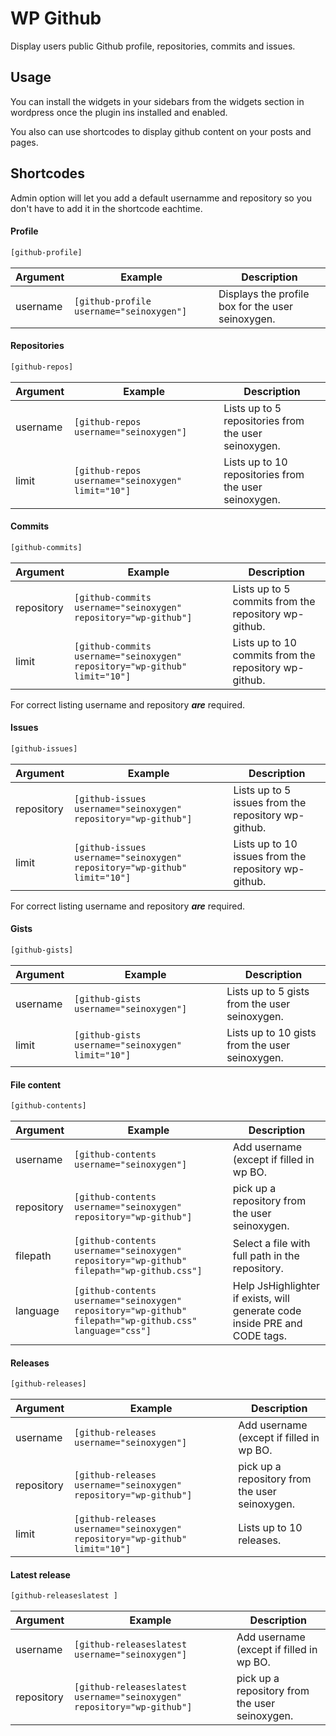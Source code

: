 WP Github
=========

Display users public Github profile, repositories, commits and issues.

## Usage

You can install the widgets in your sidebars from the widgets section in wordpress once the plugin ins installed and enabled.

You also can use shortcodes to display github content on your posts and pages.

## Shortcodes

Admin option will let you add a default usernamme and repository so you don't have to add it in the shortcode eachtime.

#### Profile
```html
[github-profile]
```
Argument | Example | Description
--- | --- | ---
username | `[github-profile username="seinoxygen"]` | Displays the profile box for the user seinoxygen.

#### Repositories
```html
[github-repos]
```
Argument | Example | Description
--- | --- | ---
username | `[github-repos username="seinoxygen"]` | Lists up to 5 repositories from the user seinoxygen.
limit | `[github-repos username="seinoxygen" limit="10"]` | Lists up to 10 repositories from the user seinoxygen.

#### Commits
```html
[github-commits]
```
Argument | Example | Description
--- | --- | ---
repository | `[github-commits username="seinoxygen" repository="wp-github"]` | Lists up to 5 commits from the repository wp-github.
limit | `[github-commits username="seinoxygen" repository="wp-github" limit="10"]` | Lists up to 10 commits from the repository wp-github.

For correct listing username and repository **_are_** required.

#### Issues
```html
[github-issues]
```
Argument | Example | Description
--- | --- | ---
repository | `[github-issues username="seinoxygen" repository="wp-github"]` | Lists up to 5 issues from the repository wp-github.
limit | `[github-issues username="seinoxygen" repository="wp-github" limit="10"]` | Lists up to 10 issues from the repository wp-github.

For correct listing username and repository **_are_** required.

#### Gists
```html
[github-gists]
```
Argument | Example | Description
--- | --- | ---
username | `[github-gists username="seinoxygen"]` | Lists up to 5 gists from the user seinoxygen.
limit | `[github-gists username="seinoxygen" limit="10"]` | Lists up to 10 gists from the user seinoxygen.

#### File content
```html
[github-contents]
```
Argument | Example | Description
--- | --- | ---
username | `[github-contents username="seinoxygen"]` |Add username (except if filled in wp BO.
repository | `[github-contents username="seinoxygen" repository="wp-github"]` | pick up a repository from the user seinoxygen.
filepath | `[github-contents username="seinoxygen" repository="wp-github" filepath="wp-github.css"]` | Select a file with full path in the repository.
language | `[github-contents username="seinoxygen" repository="wp-github" filepath="wp-github.css" language="css"]` | Help JsHighlighter if exists, will generate code inside PRE and CODE tags.

#### Releases
```html
[github-releases]
```
Argument | Example | Description
--- | --- | ---
username | `[github-releases username="seinoxygen"]` |Add username (except if filled in wp BO.
repository | `[github-releases username="seinoxygen" repository="wp-github"]` | pick up a repository from the user seinoxygen.
limit | `[github-releases username="seinoxygen" repository="wp-github" limit="10"]` | Lists up to 10 releases.
 
 #### Latest release
 ```html
 [github-releaseslatest ]
 ```
 Argument | Example | Description
 --- | --- | ---
 username | `[github-releaseslatest username="seinoxygen"]` |Add username (except if filled in wp BO.
 repository | `[github-releaseslatest username="seinoxygen" repository="wp-github"]` | pick up a repository from the user seinoxygen.
